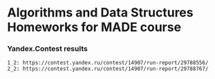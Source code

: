 # Algorithms and Data Structures Homeworks for MADE course

### Yandex.Contest results

	1_2: https://contest.yandex.ru/contest/14907/run-report/29788556/
	2_2: https://contest.yandex.ru/contest/14907/run-report/29788767/